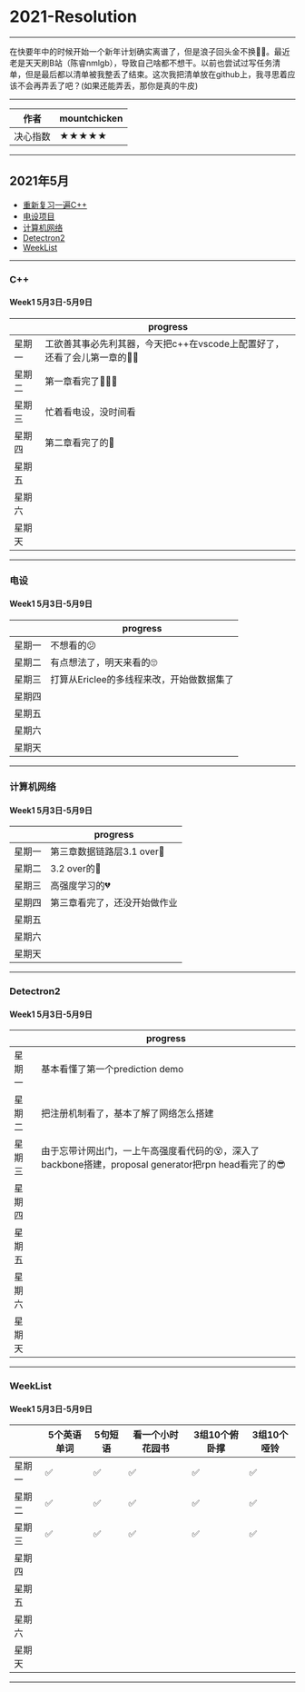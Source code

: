 # 2021-Resolution
****
在快要年中的时候开始一个新年计划确实离谱了，但是浪子回头金不换🤦‍♂️。最近老是天天刷B站（陈睿nmlgb），导致自己啥都不想干。以前也尝试过写任务清单，但是最后都以清单被我整丢了结束。这次我把清单放在github上，我寻思着应该不会再弄丢了吧？(如果还能弄丢，那你是真的牛皮)
****
|作者|mountchicken|
|---|---
|决心指数|★★★★★

****
## 2021年5月
* [重新复习一遍C++](#C++)
* [电设项目](#电设)
* [计算机网络](#计算机网络)
* [Detectron2](#Detectron2)
* [WeekList](#WeekList)
****
### C++
#### Week1 5月3日-5月9日
| |progress|
|----|----|
|星期一|工欲善其事必先利其器，今天把c++在vscode上配置好了，还看了会儿第一章的🏃‍♀️|
|星期二|第一章看完了🤸🏿‍♀️ |
|星期三|忙着看电设，没时间看|
|星期四|第二章看完了的💨|
|星期五| |
|星期六| | 
|星期天| |
****
### 电设
#### Week1 5月3日-5月9日
| |progress|
|----|----|
|星期一|不想看的😕 | 
|星期二|有点想法了，明天来看的🙄 | 
|星期三|打算从Ericlee的多线程来改，开始做数据集了| 
|星期四| | 
|星期五| | 
|星期六| | 
|星期天| | 
****  
### 计算机网络
#### Week1 5月3日-5月9日
| |progress|
|----|----|
|星期一|第三章数据链路层3.1 over🤳 | 
|星期二|3.2 over的💟| 
|星期三|高强度学习的💔| 
|星期四|第三章看完了，还没开始做作业| 
|星期五| | 
|星期六| | 
|星期天| | 
****  
### Detectron2
#### Week1 5月3日-5月9日
| |progress|
|----|----|
|星期一|基本看懂了第一个prediction demo | 
|星期二|把注册机制看了，基本了解了网络怎么搭建| 
|星期三|由于忘带计网出门，一上午高强度看代码的😵，深入了backbone搭建，proposal generator把rpn head看完了的😎 |
|星期四| | 
|星期五| |
|星期六| |  
|星期天| | 
****  

### WeekList
#### Week1 5月3日-5月9日
| |5个英语单词|5句短语|看一个小时花园书|3组10个俯卧撑|3组10个哑铃|
|----|----|----|----|----|----|
|星期一|✅|✅|✅|✅|✅|
|星期二|✅|✅|✅|✅|✅|
|星期三|✅|✅|✅|✅|✅|
|星期四| | | | | |
|星期五| | | | | |
|星期六| | | | | | 
|星期天| | | | | |
****

